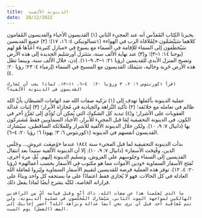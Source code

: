 ```yaml
---
title:  الدينونة الألفية
date:  20/12/2022
---
```


يخبرنا الكِتَاب المُقدَّس أنه عند المجيء الثاني (١) القديسون الأحياء والقديسون المُقامون كلاهما سَيَنْضَمَّون «لِمُلاقاة الرب في الهواء» (١تسالونيكي ٤: ١٦، ١٧)؛ (٢) جميع القديسين سَيُخطَفون إلى السماء للإقامة في السماء مع يسوع في «منازل كثيرة» أعَدَّها هُوَ لهم (يوحنا ١٤: ١–٣)؛ و(٣) عند نهاية الألف سنة، سَتَنزل أورشليم الجديدة إلى هذه الأرض وتصبح المنزل الأبدي للقديسين (رؤيا ٢١: ١–٣، ٩-١١). إذن، خلال الألف سنة، وبينما تظل هذه الأرض خَرِبة وخالية، سَيَملك القديسون مع المسيح في السماء (إرمياء ٤: ٢٣؛ رؤيا ٢٠: ٤).

`اقرأ ١كورنثوس ٦: ٢، ٣ ورؤيا ٢٠:  ٤–٦، ١١–١٣. لماذا يجب أن يُشارك القديسون في الدينونة الألفية؟`

عملية الدينونة بأكملها تهدف إلى (١) تزكية صفات الله ضد اتهامات الشيطان بأنَّ الله ظالم في تعامله مع خلائقه؛ (٢) تأكيد النَّزاهة والحِيادية في مُجازاة الأبرار؛ (٣) إثبات عَدالة العقوبات على الأشرار؛ و(٤) تبديد كل الشكوك التي يُمكِن أن تُؤدِّي إلى تَمَرُّدٍ آخر في الكون. في الدينونة التحقيقية لِمَا قبل المجيء للأبرار، الأجناد السماويين فقط مُشتركون بها (دانيال ٧: ٩، ١٠). ولكن خلال الدينونة الألفية للأشرار وللملائكة الساقطين، سيُشارك القديسون أنفسهم في الدينونة (١كورنثوس ٦: ٣؛ يهوذا ٦؛ رؤيا ٢٠: ٤–٦).

بدأت الدينونة التحقيقية لما قبل المجيء سنة ١٨٤٤ عندما «وُضِعَت عروش... وجَلَس الدين، وفُتِحَت الأسفار» (دانيال ٧: ٩، ١٠). إلا أن الدينونة الألفية ستبدأ بعد انتقال القديسين إلى السماء وجلوسهم على العروش، وتسليم الدينونة إليهم. ثُمَّ، مرة أخرى، تُفتَح الأسفار السماوية «ودين الأموات مما هو مكتوب في الأسفار بحسب أعمالهم» (رؤيا ٢٠: ٤، ١٢). توفر هذه العملية فرصة للقديسين لتقييم الأسفار السماوية ولِيَروا مُعامَلة الله العادلة في كل الحالات. فهو لا يُجازي فقط اعتمادًا على ما يستحقه كل واحد وبناءً على قراراته الخاصة، لكنَّه يشرح أيضًا لماذا يفعل ذلك.

`ما الذي يُعلمنا هذا عن صفات الله، ذاك أنَّه وقبل قيامة أيٍّ مِن الراقدين الهالكين لمواجهة الموت الثاني، سَيُشارك المُخَلَّصون في عملية الدينونة، ولن تتم مُعاقَبة أحد قبل أن نرى نحن أيضا عدالة ونزاهة الله؟ أحضر إجابتك إلى الصف (الفصل) يوم السبت.`